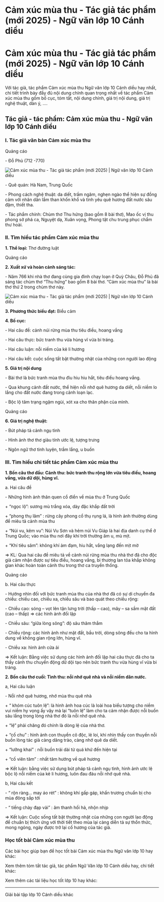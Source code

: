 # Cảm xúc mùa thu - Tác giả tác phẩm (mới 2025) - Ngữ văn lớp 10 Cánh diều

# Cảm xúc mùa thu - Tác giả tác phẩm (mới 2025) - Ngữ văn lớp 10 Cánh diều

Với tác giả, tác phẩm Cảm xúc mùa thu Ngữ văn lớp 10 Cánh diều hay nhất, chi tiết trình bày đầy đủ nội dung chính quan trọng nhất về tác phẩm Cảm xúc mùa thu gồm bố cục, tóm tắt, nội dung chính, giá trị nội dung, giá trị nghệ thuật, dàn ý, ....

## Tác giả - tác phẩm: Cảm xúc mùa thu - Ngữ văn lớp 10 Cánh diều

### **I. Tác giả văn bản Cảm xúc mùa thu**

Quảng cáo

\- Đỗ Phủ (712 -770)

![Cảm xúc mùa thu - Tác giả tác phẩm \(mới 2025\) | Ngữ văn lớp 10 Cánh diều](https://vietjack.com/soan-van-lop-10-cd/images/tac-gia-tac-pham-cam-xuc-mua-thu.PNG)

\- Quê quán: Hà Nam, Trung Quốc 

\- Phong cách nghệ thuật: da diết, trầm ngâm, nghẹn ngào thể hiện sự đồng cảm với nhân dân lầm than khốn khổ và tình yêu quê hương đất nước sâu đậm, thiết tha.

\- Tác phẩm chính: Chùm thơ Thu hứng (bao gồm 8 bài thơ), Mao ốc vị thu phong sở phá ca, Nguyệt dạ, Xuân vọng, Phong tật chu trung phục chẩm thư hoài.

### **II. Tìm hiểu tác phẩm Cảm xúc mùa thu**

**1\. Thể loại:** Thơ đường luật

Quảng cáo

**2\. Xuất xứ và hoàn cảnh sáng tác:**

\- Năm 766 khi nhà thơ đang cùng gia đình chạy loạn ở Quỳ Châu, Đỗ Phủ đã sáng tác chùm thơ “Thu hứng” bao gồm 8 bài thơ. “Cảm xúc mùa thu” là bài thơ thứ 2 trong chùm thơ này.

![Cảm xúc mùa thu - Tác giả tác phẩm \(mới 2025\) | Ngữ văn lớp 10 Cánh diều](https://vietjack.com/soan-van-lop-10-cd/images/tac-gia-tac-pham-cam-xuc-mua-thu-1.PNG)

**3\. Phương thức biểu đạt:** Biểu cảm 

**4\. Bố cục:**

\- Hai câu đề: cảnh núi rừng mùa thu tiêu điều, hoang vắng

\- Hai câu thực: bức tranh thu vừa hùng vĩ vừa bi tráng.

\- Hai câu luận: nỗi niềm của kẻ li hương

\- Hai câu kết: cuộc sống tất bật thường nhật của những con người lao động 

**5\. Giá trị nội dung**

\- Bài thơ là bức tranh mùa thu đìu hiu hiu hắt, tiêu điều hoang vắng.

\- Qua khung cảnh đất nước, thể hiện nỗi nhớ quê hương da diết, nỗi niềm lo lắng cho đất nước đang trong cảnh loạn lạc.

\- Bộc lộ tâm trạng ngậm ngùi, xót xa cho thân phận của mình.

Quảng cáo

**6\. Giá trị nghệ thuật:**

\- Bút pháp tả cảnh ngụ tình

\- Hinh ảnh thơ thơ giàu tính ước lệ, tượng trưng 

\- Ngôn ngữ thơ tinh luyện, trầm lắng, u buồn 

### **III. Tìm hiểu chi tiết tác phẩm Cảm xúc mùa thu**

**1\. Bốn câu thơ đầu: Cảnh thu: bức tranh thu rộng lớn vừa tiêu điều, hoang vắng, vừa dữ dội, hùng vĩ.**

a. Hai câu đề

\- Những hình ảnh thân quen cổ điển về mùa thu ở Trung Quốc

\+ “ngọc lộ”: sương mù trắng xóa, dày đặc khắp đất trời

\+ “phong thụ lâm” : rừng cây phong cổ thụ rụng lá, là hình ảnh thường dùng để miêu tả cảnh mùa thu

\+ “Núi vu, kẽm vu”: Núi Vu Sơn và hẻm núi Vu Giáp là hai địa danh cụ thể ở Trung Quốc; vào mùa thu nơi đây khí trời thường âm u, mù mịt.

\+ “Khí tiêu sâm”: không khí ảm đạm, hiu hắt, vắng lạng đến mịt mờ

=> KL: Qua hai câu đề miêu tả về cảnh núi rừng mùa thu nhà thơ đã cho độc giả cảm nhận được sự tiêu điều, hoang vắng, bi thương lan tỏa khắp không gian khác hoàn toàn cảnh thu trong thơ ca truyền thống.

Quảng cáo

b. Hai câu thực

\- Hướng nhìn đối với bức tranh mùa thu của nhà thơ đã có sự di chuyển đa chiều: chiều cao, chiều xa, chiều sâu và bao quát theo chiều rộng:

\- Chiều cao: sóng – vọt lên tận lưng trời (thấp – cao), mây – sa sầm mặt đất (cao – thấp) => các hình ảnh đối lập 

\- Chiều sâu: “giữa lòng sông”: độ sâu thăm thẳm 

\- Chiều rộng: các hình ảnh như mặt đất, bầu trời, dòng sông đều cho ta hình dung về không gian rộng lớn, hùng vĩ.

\- Chiều xa: hình ảnh cửa ải

=> Kết luận: Bằng việc sử dụng các hình ảnh đối lập hai câu thực đã cho ta thấy cảnh thu chuyển động dữ dội tạo nên bức tranh thu vừa hùng vĩ vừa bi tráng.

**2\. Bốn câu thơ cuối: Tình thu: nỗi nhớ quê nhà và nỗi niềm dân nước.**

a, Hai câu luận

\- Nỗi nhớ quê hương, nhớ mùa thu quê nhà

\+ “ khóm cúc tuôn lệ”: là hình ảnh hoa cúc là loài hoa biểu tượng cho niềm vui niềm hy vọng ấy vậy mà lại “tuôn lệ” làm cho ta cảm nhận được nỗi buồn sâu lắng trong lòng nhà thơ đó là nỗi nhớ quê nhà.

\+ “lệ” phải chăng đó chính là dòng lệ của nhà thơ.

\+ “cố chu” : hình ảnh con thuyền cô độc, lẻ loi, khi nhìn thấy con thuyền nỗi buồn lòng tác giả càng dâng trào, càng nhớ quê da diết.

\+ “lưỡng khai” : nỗi buồn trải dài từ quá khứ đến hiện tại

\+ “cố viên tâm” : nhất tâm hướng về quê hương

=> Kết luận: bằng việc sử dụng bút pháp tả cảnh ngụ tình, hình ảnh ước lệ bộc lộ nỗi niềm của kẻ li hương, luôn đau đáu nỗi nhớ quê nhà.

b, Hai câu kết

\- “ rộn ràng… may áo rét” : không khí gấp gáp, khẩn trương chuẩn bị cho mùa đông sắp tới

\- “ tiếng chày đạp vải” : âm thanh hối hả, nhộn nhịp

=> Kết luận: Cuộc sống tất bật thường nhật của những con người lao động để chuẩn bị thích ứng với thời tiết theo mùa lại càng diễn tả sự thổn thức, mong ngóng, ngày được trở lại cố hương của tác giả. 

### **Học tốt bài Cảm xúc mùa thu**

Các bài học giúp bạn để học tốt bài Cảm xúc mùa thu Ngữ văn lớp 10 hay khác:

Xem thêm tóm tắt tác giả, tác phẩm Ngữ Văn lớp 10 Cánh diều hay, chi tiết khác:

Xem thêm các tài liệu học tốt lớp 10 hay khác:

* * *

Giải bài tập lớp 10 Cánh diều khác
